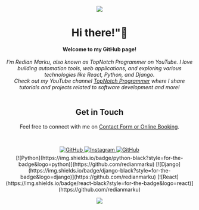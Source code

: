 <p align="center">
  <img src="https://topnotch-programmer.com/wp-content/uploads/2021/08/logotext.png" />
</p>

<h1 align="center">Hi there!"👋</h1>

<p align="center">
    <b>Welcome to my GitHub page!</b><br><br>
    <i>
        I'm Redian Marku, also known as TopNotch Programmer on YouTube. I love building automation tools, web applications, and exploring various technologies like React, Python, and Django.<br>
        Check out my YouTube channel <a href="https://www.youtube.com/@topnotchprogrammer">TopNotch Programmer</a> where I share tutorials and projects related to software development and more!
    </i><br><br>
    <h2 align="center">Get in Touch</h2>
    <p align="center">Feel free to connect with me on <a href="https://topnotch-programmer.com/contact/">Contact Form or Online Booking</a>.</p><br />
</p>


<div align="center">
<a href="https://github.com/redianmarku" target="_blank">
<img src="https://img.shields.io/badge/github-%2324292e.svg?&style=for-the-badge&logo=github&logoColor=white" alt="GitHub" style="margin-bottom: 5px;" />
</a>

<a href="https://instagram.com/redian_" target="_blank">
<img src="https://img.shields.io/badge/instagram-%2324292e.svg?&style=for-the-badge&logo=instagram&logoColor=white" alt="Instagram" style="margin-bottom: 5px;" />
</a>

<a href="https://www.linkedin.com/in/rediandev/" target="_blank">
<img src="https://img.shields.io/badge/linkedin-%2324292e.svg?&style=for-the-badge&logo=linkedin&logoColor=white" alt="GitHub" style="margin-bottom: 5px;" />
</a>


</div>

<div align="center">
[![Python](https://img.shields.io/badge/python-black?style=for-the-badge&logo=python)](https://github.com/redianmarku)
[![Django](https://img.shields.io/badge/django-black?style=for-the-badge&logo=django)](https://github.com/redianmarku)
[![React](https://img.shields.io/badge/react-black?style=for-the-badge&logo=react)](https://github.com/redianmarku)
</div>


<p align="center">
  <a href="https://github.com/redianmarku">
    <img src="http://github-profile-summary-cards.vercel.app/api/cards/profile-details?username=redianmarku&theme=transparent" />
  </a>
</p>


